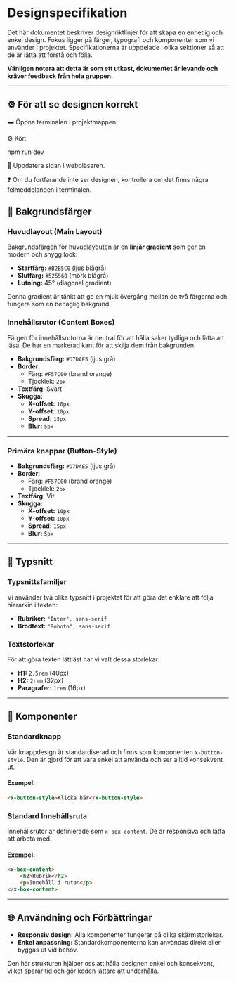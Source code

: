 # Designspecifikation

Det här dokumentet beskriver designriktlinjer för att skapa en enhetlig och enkel design. Fokus ligger på färger, typografi och komponenter som vi använder i projektet. Specifikationerna är uppdelade i olika sektioner så att de är lätta att förstå och följa.

**Vänligen notera att detta är som ett utkast, dokumentet är levande och kräver feedback från hela gruppen.**

---

## ⚙️ För att se designen korrekt

🛏️ Öppna terminalen i projektmappen.

⚙️ Kör:

npm run dev

🔄 Uppdatera sidan i webbläsaren.

❓ Om du fortfarande inte ser designen, kontrollera om det finns några felmeddelanden i terminalen.

## 🌈 Bakgrundsfärger

### Huvudlayout (Main Layout)
Bakgrundsfärgen för huvudlayouten är en **linjär gradient** som ger en modern och snygg look:

- **Startfärg:** `#B2B5C0` (ljus blågrå)
- **Slutfärg:** `#525560` (mörk blågrå)
- **Lutning:** 45° (diagonal gradient)

Denna gradient är tänkt att ge en mjuk övergång mellan de två färgerna och fungera som en behaglig bakgrund.

### Innehållsrutor (Content Boxes)
Färgen för innehållsrutorna är neutral för att hålla saker tydliga och lätta att läsa. De har en markerad kant för att skilja dem från bakgrunden.

- **Bakgrundsfärg:** `#D7DAE5` (ljus grå)
- **Border:**
  - Färg: `#F57C00` (brand orange)
  - Tjocklek: `2px`
- **Textfärg:** Svart
- **Skugga:**
  - **X-offset:** `10px`
  - **Y-offset:** `10px`
  - **Spread:** `15px`
  - **Blur:** `5px`

---

### Primära knappar (Button-Style)

- **Bakgrundsfärg:** `#D7DAE5` (ljus grå)
- **Border:**
  - Färg: `#F57C00` (brand orange)
  - Tjocklek: `2px`
- **Textfärg:** Vit
- **Skugga:**
  - **X-offset:** `10px`
  - **Y-offset:** `10px`
  - **Spread:** `15px`
  - **Blur:** `5px`

---

## 🔄 Typsnitt

### Typsnittsfamiljer
Vi använder två olika typsnitt i projektet för att göra det enklare att följa hierarkin i texten:

- **Rubriker:** `"Inter", sans-serif`
- **Brödtext:** `"Roboto", sans-serif`

### Textstorlekar
För att göra texten lättläst har vi valt dessa storlekar:

- **H1:** `2.5rem` (40px)
- **H2:** `2rem` (32px)
- **Paragrafer:** `1rem` (16px)

---

## 🔧 Komponenter

### Standardknapp
Vår knappdesign är standardiserad och finns som komponenten `x-button-style`. Den är gjord för att vara enkel att använda och ser alltid konsekvent ut.

#### Exempel:
```html
<x-button-style>Klicka här</x-button-style>
```

### Standard Innehållsruta
Innehållsrutor är definierade som `x-box-content`. De är responsiva och lätta att arbeta med.

#### Exempel:
```html
<x-box-content>
    <h2>Rubrik</h2>
    <p>Innehåll i rutan</p>
</x-box-content>
```

---

## 🌐 Användning och Förbättringar

- **Responsiv design:** Alla komponenter fungerar på olika skärmstorlekar.
- **Enkel anpassning:** Standardkomponenterna kan användas direkt eller byggas ut vid behov.

Den här strukturen hjälper oss att hålla designen enkel och konsekvent, vilket sparar tid och gör koden lättare att underhålla.


